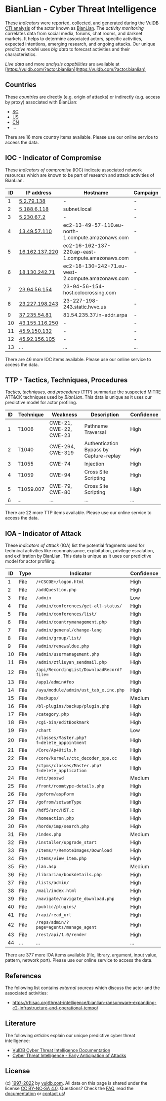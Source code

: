 # BianLian - Cyber Threat Intelligence

These _indicators_ were reported, collected, and generated during the [VulDB CTI analysis](https://vuldb.com/?kb.cti) of the actor known as [BianLian](https://vuldb.com/?actor.bianlian). The _activity monitoring_ correlates data from social media, forums, chat rooms, and darknet markets. It helps to determine associated actors, specific activities, expected intentions, emerging research, and ongoing attacks. Our unique _predictive model_ uses _big data_ to forecast activities and their characteristics.

_Live data_ and more _analysis capabilities_ are available at [https://vuldb.com/?actor.bianlian](https://vuldb.com/?actor.bianlian)

## Countries

These _countries_ are directly (e.g. origin of attacks) or indirectly (e.g. access by proxy) associated with BianLian:

* [SC](https://vuldb.com/?country.sc)
* [US](https://vuldb.com/?country.us)
* [CN](https://vuldb.com/?country.cn)
* ...

There are 16 more country items available. Please use our online service to access the data.

## IOC - Indicator of Compromise

These _indicators of compromise_ (IOC) indicate associated network resources which are known to be part of research and attack activities of BianLian.

ID | IP address | Hostname | Campaign | Confidence
-- | ---------- | -------- | -------- | ----------
1 | [5.2.79.138](https://vuldb.com/?ip.5.2.79.138) | - | - | High
2 | [5.188.6.118](https://vuldb.com/?ip.5.188.6.118) | subnet.local | - | High
3 | [5.230.67.2](https://vuldb.com/?ip.5.230.67.2) | - | - | High
4 | [13.49.57.110](https://vuldb.com/?ip.13.49.57.110) | ec2-13-49-57-110.eu-north-1.compute.amazonaws.com | - | Medium
5 | [16.162.137.220](https://vuldb.com/?ip.16.162.137.220) | ec2-16-162-137-220.ap-east-1.compute.amazonaws.com | - | Medium
6 | [18.130.242.71](https://vuldb.com/?ip.18.130.242.71) | ec2-18-130-242-71.eu-west-2.compute.amazonaws.com | - | Medium
7 | [23.94.56.154](https://vuldb.com/?ip.23.94.56.154) | 23-94-56-154-host.colocrossing.com | - | High
8 | [23.227.198.243](https://vuldb.com/?ip.23.227.198.243) | 23-227-198-243.static.hvvc.us | - | High
9 | [37.235.54.81](https://vuldb.com/?ip.37.235.54.81) | 81.54.235.37.in-addr.arpa | - | High
10 | [43.155.116.250](https://vuldb.com/?ip.43.155.116.250) | - | - | High
11 | [45.9.150.132](https://vuldb.com/?ip.45.9.150.132) | - | - | High
12 | [45.92.156.105](https://vuldb.com/?ip.45.92.156.105) | - | - | High
13 | ... | ... | ... | ...

There are 46 more IOC items available. Please use our online service to access the data.

## TTP - Tactics, Techniques, Procedures

_Tactics, techniques, and procedures_ (TTP) summarize the suspected MITRE ATT&CK techniques used by _BianLian_. This data is unique as it uses our predictive model for actor profiling.

ID | Technique | Weakness | Description | Confidence
-- | --------- | -------- | ----------- | ----------
1 | T1006 | CWE-21, CWE-22, CWE-23 | Pathname Traversal | High
2 | T1040 | CWE-294, CWE-319 | Authentication Bypass by Capture-replay | High
3 | T1055 | CWE-74 | Injection | High
4 | T1059 | CWE-94 | Cross Site Scripting | High
5 | T1059.007 | CWE-79, CWE-80 | Cross Site Scripting | High
6 | ... | ... | ... | ...

There are 22 more TTP items available. Please use our online service to access the data.

## IOA - Indicator of Attack

These _indicators of attack_ (IOA) list the potential fragments used for technical activities like reconnaissance, exploitation, privilege escalation, and exfiltration by BianLian. This data is unique as it uses our predictive model for actor profiling.

ID | Type | Indicator | Confidence
-- | ---- | --------- | ----------
1 | File | `/+CSCOE+/logon.html` | High
2 | File | `/addQuestion.php` | High
3 | File | `/admin` | Low
4 | File | `/admin/conferences/get-all-status/` | High
5 | File | `/admin/conferences/list/` | High
6 | File | `/admin/countrymanagement.php` | High
7 | File | `/admin/general/change-lang` | High
8 | File | `/admin/group/list/` | High
9 | File | `/admin/renewaldue.php` | High
10 | File | `/admin/usermanagement.php` | High
11 | File | `/admin/ztliuyan_sendmail.php` | High
12 | File | `/api/RecordingList/DownloadRecord?file=` | High
13 | File | `/app1/admin#foo` | High
14 | File | `/aya/module/admin/ust_tab_e.inc.php` | High
15 | File | `/backups/` | Medium
16 | File | `/bl-plugins/backup/plugin.php` | High
17 | File | `/category.php` | High
18 | File | `/cgi-bin/editBookmark` | High
19 | File | `/chart` | Low
20 | File | `/classes/Master.php?f=delete_appointment` | High
21 | File | `/Core/Ap4Utils.h` | High
22 | File | `/core/kernels/ctc_decoder_ops.cc` | High
23 | File | `/ctpms/classes/Master.php?f=delete_application` | High
24 | File | `/etc/passwd` | Medium
25 | File | `/front/roomtype-details.php` | High
26 | File | `/goform/aspForm` | High
27 | File | `/gofrom/setwanType` | High
28 | File | `/hdf5/src/H5T.c` | High
29 | File | `/homeaction.php` | High
30 | File | `/horde/imp/search.php` | High
31 | File | `/index.php` | Medium
32 | File | `/installer/upgrade_start` | High
33 | File | `/Items/*/RemoteImages/Download` | High
34 | File | `/items/view_item.php` | High
35 | File | `/lan.asp` | Medium
36 | File | `/librarian/bookdetails.php` | High
37 | File | `/lists/admin/` | High
38 | File | `/mail/index.html` | High
39 | File | `/navigate/navigate_download.php` | High
40 | File | `/public/plugins/` | High
41 | File | `/rapi/read_url` | High
42 | File | `/reps/admin/?page=agents/manage_agent` | High
43 | File | `/rest/api/1.0/render` | High
44 | ... | ... | ...

There are 377 more IOA items available (file, library, argument, input value, pattern, network port). Please use our online service to access the data.

## References

The following list contains _external sources_ which discuss the actor and the associated activities:

* https://rhisac.org/threat-intelligence/bianlian-ransomware-expanding-c2-infrastructure-and-operational-tempo/

## Literature

The following _articles_ explain our unique predictive cyber threat intelligence:

* [VulDB Cyber Threat Intelligence Documentation](https://vuldb.com/?kb.cti)
* [Cyber Threat Intelligence - Early Anticipation of Attacks](https://www.scip.ch/en/?labs.20201022)

## License

(c) [1997-2022](https://vuldb.com/?kb.changelog) by [vuldb.com](https://vuldb.com/?kb.about). All data on this page is shared under the license [CC BY-NC-SA 4.0](https://creativecommons.org/licenses/by-nc-sa/4.0/). Questions? Check the [FAQ](https://vuldb.com/?kb.faq), read the [documentation](https://vuldb.com/?kb) or [contact us](https://vuldb.com/?contact)!

